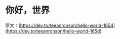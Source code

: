 # 你好，世界

原文：[https://dev.to/teeanronson/hello-world-165d](https://dev.to/teeanronson/hello-world-165d)